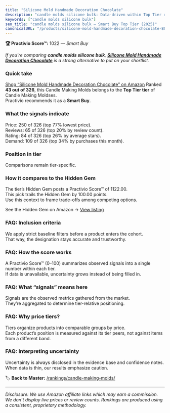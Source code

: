 ```yaml
---
title: "Silicone Mold Handmade Decoration Chocolate"
description: "candle molds silicone bulk: Data-driven within Top Tier ranking using the Practivio Score™. Positioned by quality, value, demand, findability, momentum."
keywords: ["candle molds silicone bulk"]
seo_title: "candle molds silicone bulk — Smart Buy Top Tier (2025)"
canonicalURL: "/products/silicone-mold-handmade-decoration-chocolate-B0B1DW94S9/"
---
```


**🏆 Practivio Score™:** 1022 — _Smart Buy_


*If you're comparing **candle molds silicone bulk**, **[Silicone Mold Handmade Decoration Chocolate](https://www.amazon.com/dp/B0B1DW94S9?tag=practivio-20)** is a strong alternative to put on your shortlist.*
### Quick take
[Shop “Silicone Mold Handmade Decoration Chocolate” on Amazon](https://www.amazon.com/dp/B0B1DW94S9?tag=practivio-20)
Ranked **43 out of 326**, this Candle Making Molds belongs to the **Top Tier tier** of Candle Making Moldses.  
Practivio recommends it as a **Smart Buy**.

### What the signals indicate
Price: 250 of 326 (top 77% lowest price).  
Reviews: 65 of 326 (top 20% by review count).  
Rating: 84 of 326 (top 26% by average stars).  
Demand: 109 of 326 (top 34% by purchases this month).

### Position in tier
Comparisons remain tier-specific.

### How it compares to the Hidden Gem
The tier’s Hidden Gem posts a Practivio Score™ of 1122.00.  
This pick trails the Hidden Gem by 100.00 points.  
Use this context to frame trade-offs among competing options.  

See the Hidden Gem on Amazon → [View listing](https://www.amazon.com/dp/B07WRDQ373?tag=practivio-20)

### FAQ: Inclusion criteria
We apply strict baseline filters before a product enters the cohort.  
That way, the designation stays accurate and trustworthy.

### FAQ: How the score works
A Practivio Score™ (0–100) summarizes observed signals into a single number within each tier.  
If data is unavailable, uncertainty grows instead of being filled in.

### FAQ: What “signals” means here
Signals are the observed metrics gathered from the market.  
They’re aggregated to determine tier-relative positioning.

### FAQ: Why price tiers?
Tiers organize products into comparable groups by price.  
Each product’s position is measured against its tier peers, not against items from a different band.

### FAQ: Interpreting uncertainty
Uncertainty is always disclosed in the evidence base and confidence notes.  
When data is thin, our results emphasize caution.


🏷️ **Back to Master:** [/rankings/candle-making-molds/](/rankings/candle-making-molds/)

---
_Disclosure: We use Amazon affiliate links which may earn a commission. We don’t display live prices or review counts. Rankings are produced using a consistent, proprietary methodology._

